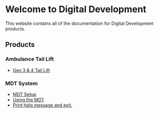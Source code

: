 # Welcome to Digital Development

This website contains all of the documentation for Digital Development products.

## Products
### Ambulance Tail Lift
* [Gen 3 & 4 Tail Lift](/ambulance/taillift)
### MDT System
* [MDT Setup](/ambulance/mdt/setup-mdt)
* [Using the MDT](/ambulance/mdt/using-mdt)
* [Print help message and exit.]()
